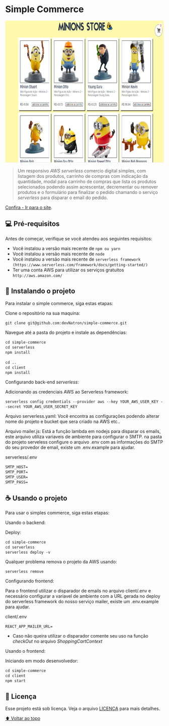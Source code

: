 # Simple Commerce

<img src="example-image.png" alt="exemple image" width="800" height="450">

> Um responsivo *AWS serverless* comercio digital simples, com listagem dos produtos, carrinho de compras com indicação da quantidade, modal para carrinho de compras que lista os produtos selecionados podendo assim acrescentar, decrementar ou remover produtos e o formulário para finalizar o pedido chamando o serviço *serverless* para disparar o email do pedido.

[Confira - Ir para o site](http://minionstore.s3-website-sa-east-1.amazonaws.com/).

## 💻 Pré-requisitos

Antes de começar, verifique se você atendeu aos seguintes requisitos:
<!---Estes são apenas requisitos de exemplo. Adicionar, duplicar ou remover conforme necessário--->
* Você instalou a versão mais recente de `npm ou yarn`
* Você instalou a versão mais recente de `node`
* Você instalou a versão mais recente de `serverless framework (https://www.serverless.com/framework/docs/getting-started/)`
* Ter uma conta AWS para utilizar os serviços gratuitos `http://aws.amazon.com/`

## 🚀 Instalando o projeto

Para instalar o simple commerce, siga estas etapas:

Clone o repositório na sua maquina:
```
git clone git@github.com:devNatron/simple-commerce.git
```
Navegue até a pasta do projeto e instale as dependências:
```
cd simple-commerce
cd serverless
npm install

cd ..
cd client
npm install
```

Configurando back-end *serverless*:

Adicionando as credenciais AWS ao Serverless framework:
```
serverless config credentials --provider aws --key YOUR_AWS_USER_KEY --secret YOUR_AWS_USER_SECRET_KEY
```

Arquivo serverless.yaml: Você encontra as configurações podendo alterar nome do projeto e bucket que sera criado na AWS etc..

Arquivo mailer.js: Está a função lambda em nodejs para disparar os emails, este arquivo utiliza variaveis de ambiente para configurar o SMTP.
na pasta do projeto serveless configure o arquivo .env com as informações do SMTP do seu provedor de email, existe um .env.example para ajudar.

serverless/.env
```
SMTP_HOST=
SMTP_PORT=
SMTP_USER=
SMTP_PASS=
```

## ☕ Usando o projeto

Para usar o simples commerce, siga estas etapas:

Usando o backend:

Deploy:
```
cd simple-commerce
cd serverless
serverless deploy -v
```

Qualquer problema remova o projeto da AWS usando:
```
serverless remove
```

Configurando frontend:

Para o frontend utilizar o disparador de emails no arquivo client/.env e necessário configurar a variavel de ambiente com a URL gerada no deploy do serverless framework do nosso serviço mailer, existe um .env.example para ajudar.

client/.env
```
REACT_APP_MAILER_URL=
```
- Caso não queira utilizar o disparador comente seu uso na função *checkOut* no arquivo *ShoppingCartContext*

Usando o frontend:

Iniciando em modo desenvolvedor:
```
cd simple-commerce
cd client
npm start
```

## 📝 Licença

Esse projeto está sob licença. Veja o arquivo [LICENÇA](LICENSE.md) para mais detalhes.

[⬆ Voltar ao topo](#simple-commerce)<br>
